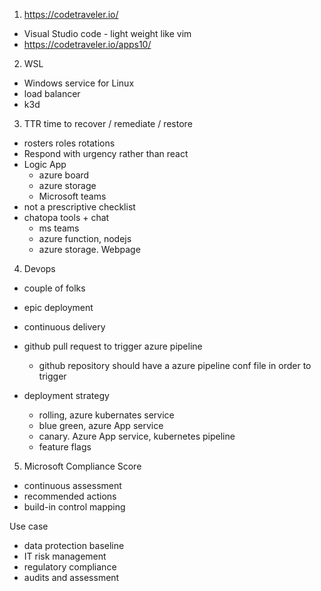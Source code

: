 
1. https://codetraveler.io/
- Visual Studio code - light weight like vim 
- https://codetraveler.io/apps10/


2. WSL 
- Windows service for Linux
- load balancer 
- k3d

3. TTR time to recover / remediate / restore

- rosters roles rotations
- Respond with urgency rather than react 
- Logic App
  - azure board
  - azure storage
  - Microsoft teams
- not a prescriptive checklist
- chatopa tools + chat
  - ms teams
  - azure function, nodejs
  - azure storage. Webpage


4. Devops
- couple of folks
- epic deployment 
- continuous delivery 
- github pull request to trigger azure pipeline
  - github repository should have a azure pipeline conf file in order to trigger 
    
- deployment strategy 
  - rolling, azure kubernates service 
  - blue green, azure App service
  - canary. Azure App service, kubernetes pipeline 
  - feature flags

5. Microsoft Compliance Score
- continuous assessment 
- recommended actions
- build-in control mapping 

Use case
- data protection baseline
- IT risk management 
- regulatory compliance 
- audits and assessment 





